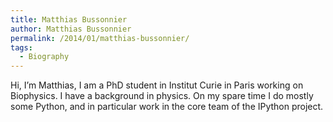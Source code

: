 ```yaml
---
title: Matthias Bussonnier
author: Matthias Bussonnier
permalink: /2014/01/matthias-bussonnier/
tags:
  - Biography
---
```

<p style="text-align: left;">
  Hi, I&#8217;m Matthias, I am a PhD student in Institut Curie in Paris working on Biophysics. I have a background in physics. On my spare time I do mostly some Python, and in particular work in the core team of the IPython project.
</p>
